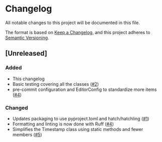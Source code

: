 # Changelog

All notable changes to this project will be documented in this file.

The format is based on [Keep a Changelog](https://keepachangelog.com/en/1.1.0/),
and this project adheres to [Semantic Versioning](https://semver.org/spec/v2.0.0.html).

## [Unreleased]

### Added

- This changelog
- Basic testing covering all the classes ([#2](https://github.com/stumpylog/pymkv/pull/2))
- pre-commit configuration and EditorConfig to standardize more items ([#4](https://github.com/stumpylog/pymkv/pull/4))

### Changed

- Updates packaging to use pyproject.toml and hatch/hatchling ([#1](https://github.com/stumpylog/pymkv/pull/1))
- Formatting and linting is now done with Ruff ([#4](https://github.com/stumpylog/pymkv/pull/4))
- Simplifies the Timestamp class using static methods and fewer members ([#5](https://github.com/stumpylog/pymkv/pull/5))
